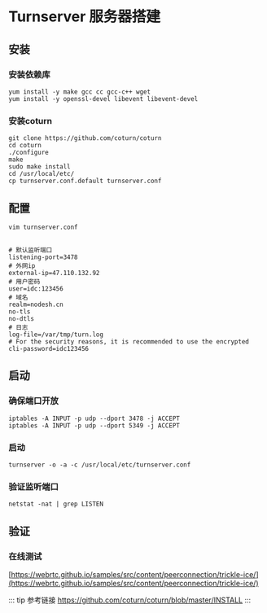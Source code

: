 # Turnserver 服务器搭建

## 安装
### 安装依赖库
```shell script
yum install -y make gcc cc gcc-c++ wget
yum install -y openssl-devel libevent libevent-devel
```
### 安装coturn
```shell script
git clone https://github.com/coturn/coturn
cd coturn
./configure
make
sudo make install
cd /usr/local/etc/
cp turnserver.conf.default turnserver.conf
```

## 配置
```shell script
vim turnserver.conf


# 默认监听端口
listening-port=3478
# 外网ip
external-ip=47.110.132.92
# 用户密码
user=idc:123456
# 域名
realm=nodesh.cn
no-tls
no-dtls
# 日志
log-file=/var/tmp/turn.log
# For the security reasons, it is recommended to use the encrypted
cli-password=idc123456
```

## 启动

### 确保端口开放
```shell script
iptables -A INPUT -p udp --dport 3478 -j ACCEPT
iptables -A INPUT -p udp --dport 5349 -j ACCEPT
```
### 启动
```shell script
turnserver -o -a -c /usr/local/etc/turnserver.conf
```
### 验证监听端口
```shell script
netstat -nat | grep LISTEN
```

## 验证
### 在线测试
[https://webrtc.github.io/samples/src/content/peerconnection/trickle-ice/](https://webrtc.github.io/samples/src/content/peerconnection/trickle-ice/)

::: tip 参考链接
https://github.com/coturn/coturn/blob/master/INSTALL
:::
